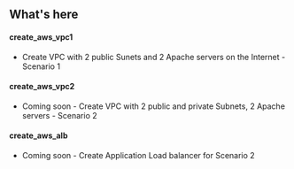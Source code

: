 ## What's here 
#### create_aws_vpc1 
- Create VPC with 2 public Sunets and 2 Apache servers on the Internet  - Scenario 1
#### create_aws_vpc2 
- Coming soon - Create VPC with 2 public and private Subnets, 2 Apache servers  - Scenario 2
#### create_aws_alb
- Coming soon - Create Application Load balancer for Scenario 2
